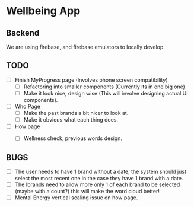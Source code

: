 # Wellbeing App

## Backend

We are using firebase, and firebase emulators to locally develop.

## TODO

- [ ] Finish MyProgress page (Involves phone screen compatibility)
  - [ ] Refactoring into smaller components (Currently its in one big one)
  - [ ] Make it look nice, design wise (This will involve designing actual UI components).
- [ ] Who Page
  - [ ] Make the past brands a bit nicer to look at.
  - [ ] Make it obvious what each thing does.
- [ ] How page
  - [ ] Wellness check, previous words design.


## BUGS

- [ ] The user needs to have 1 brand without a date, the system should just select the most recent one in the case they have 1 brand with a date.
- [ ] The Ibrands need to allow more only 1 of each brand to be selected (maybe with a count?) this will make the word cloud better!
- [ ] Mental Energy vertical scaling issue on how page.
